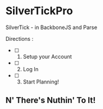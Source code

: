 SilverTickPro
=============

SilverTick - in BackboneJS and Parse


Directions :
- [ ] 1. Setup your Account
- [ ] 2. Log In
- [ ] 3. Start Planning!

## N' There's Nuthin' To It!
